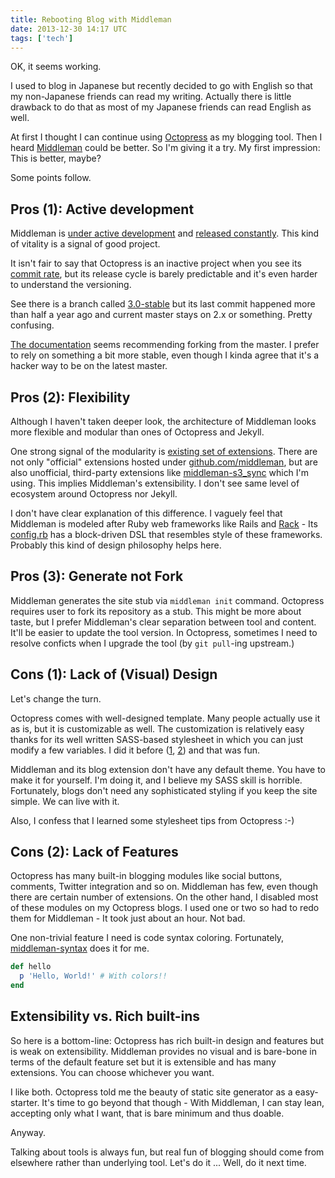 ```yaml
---
title: Rebooting Blog with Middleman
date: 2013-12-30 14:17 UTC
tags: ['tech']
---
```


OK, it seems working.

I used to blog in Japanese but recently decided to go with English so that my non-Japanese friends can read my writing. Actually there is little drawback to do that as most of my Japanese friends can read English as well.

At first I thought I can continue using [Octopress](http://octopress.org/) as my blogging tool.
Then I heard [Middleman](http://middlemanapp.com/) could be better. So I'm giving it a try. 
My first impression: This is better, maybe?

Some points follow.

## Pros (1): Active development

Middleman is [under active development](https://github.com/middleman/middleman/commits/master) and [released constantly](http://rubygems.org/gems/middleman).
This kind of vitality is a signal of good project. 

It isn't fair to say that Octopress is an inactive project when you see its [commit rate](https://github.com/imathis/octopress/commits/master),
but its release cycle is barely predictable and it's even harder to understand the versioning.

See there is a branch called [3.0-stable](https://github.com/middleman/middleman/commits/3.0-stable) but
its last commit happened more than half a year ago and current master stays on 2.x or something. Pretty confusing.

[The documentation](http://octopress.org/docs/setup/) seems recommending forking from the master.
I prefer to rely on something a bit more stable, even though I kinda agree that it's a hacker way to be on the latest master.

## Pros (2): Flexibility

Although I haven't taken deeper look, the architecture of Middleman looks more flexible and modular than ones of Octopress and Jekyll.

One strong signal of the modularity is [existing set of extensions](https://github.com/middleman). There are not only "official" extensions
hosted under [github.com/middleman](https://github.com/middleman), but are also unofficial, third-party extensions like 
[middleman-s3_sync](https://github.com/fredjean/middleman-s3_sync) which I'm using.
This implies Middleman's extensibility. I don't see same level of ecosystem around Octopress nor Jekyll.

I don't have clear explanation of this difference. I vaguely feel that Middleman is modeled after Ruby web frameworks like Rails and [Rack](https://github.com/rack/rack) - 
Its [config.rb](http://middlemanapp.com/advanced/configuration/) has a block-driven DSL that resembles style of these frameworks. Probably this kind of design philosophy helps here.

## Pros (3): Generate not Fork

Middleman generates the site stub via `middleman init` command. Octopress requires user to fork its repository as a stub. This might be more about taste, but I prefer Middleman's clear separation between tool and content. It'll be easier to update the tool version. In Octopress, sometimes I need to resolve conficts when I upgrade the tool (by `git pull`-ing upstream.) 

## Cons (1): Lack of (Visual) Design

Let's change the turn.

Octopress comes with well-designed template.
Many people actually use it as is, but it is customizable as well.
The customization is relatively easy thanks for its well written SASS-based stylesheet in which you can just modify a few variables.
I did it before ([1](http://tale.wkb.ug/), [2](http://steps.dodgson.org/)) and that was fun.

Middleman and its blog extension don't have any default theme. You have to make it for yourself.
I'm doing it, and I believe my SASS skill is horrible. Fortunately, blogs don't need any sophisticated styling
if you keep the site simple. We can live with it.

Also, I confess that I learned some stylesheet tips from Octopress :-)

## Cons (2): Lack of Features

Octopress has many built-in blogging modules like social buttons, comments, Twitter integration and so on.
Middleman has few, even though there are certain number of extensions.
On the other hand, I disabled most of these modules on my Octopress blogs. 
I used one or two so had to redo them for Middleman - It took just about an hour. Not bad.

One non-trivial feature I need is code syntax coloring. 
Fortunately, [middleman-syntax](https://github.com/middleman/middleman-syntax) does it for me.

```ruby
def hello
  p 'Hello, World!' # With colors!!
end
```

## Extensibility vs. Rich built-ins

So here is a bottom-line: 
Octopress has rich built-in design and features but is weak on extensibility.
Middleman provides no visual and is bare-bone in terms of the default feature set but it is extensible and has many extensions. You can choose whichever you want.

I like both. Octopress told me the beauty of static site generator as a easy-starter.
It's time to go beyond that though - With Middleman, I can stay lean, accepting only what I want, that is bare minimum and thus doable.

Anyway.

Talking about tools is always fun, but real fun of blogging should come from elsewhere rather than underlying tool.
Let's do it ... Well, do it next time.
